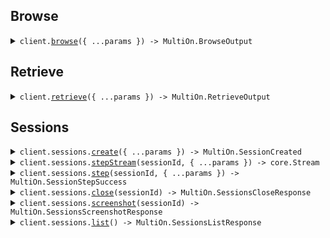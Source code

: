## Browse

<details><summary> <code>client.<a href="./src/Client.ts">browse</a>({ ...params }) -> MultiOn.BrowseOutput</code> </summary>

<dl>

<dd>

#### 📝 Description

<dl>

<dd>

<dl>

<dd>

Allows for browsing the web using detailed natural language commands.

The function supports multi-step command execution based on the `CONTINUE` status of the Agent.

</dd>

</dl>

</dd>

</dl>

#### 🔌 Usage

<dl>

<dd>

<dl>

<dd>

```ts
await client.browse({
    cmd: "Find the top post on Hackernews.",
    url: "https://news.ycombinator.com/",
});
```

</dd>

</dl>

</dd>

</dl>

#### ⚙️ Parameters

<dl>

<dd>

<dl>

<dd>

**request: `MultiOn.BrowseInput`**

</dd>

</dl>

<dl>

<dd>

**requestOptions: `MultiOnClient.RequestOptions`**

</dd>

</dl>

</dd>

</dl>

</dd>

</dl>
</details>

## Retrieve

<details><summary> <code>client.<a href="./src/Client.ts">retrieve</a>({ ...params }) -> MultiOn.RetrieveOutput</code> </summary>

<dl>

<dd>

#### 📝 Description

<dl>

<dd>

<dl>

<dd>

Retrieve data from webpage based on a url and natural language command that guides agents data extraction process.

The function can create a new session or be used as part of a session.

</dd>

</dl>

</dd>

</dl>

#### 🔌 Usage

<dl>

<dd>

<dl>

<dd>

```ts
await client.retrieve({
    cmd: "Find the top post on Hackernews and get its title and points.",
    url: "https://news.ycombinator.com/",
    fields: ["title", "points"],
});
```

</dd>

</dl>

</dd>

</dl>

#### ⚙️ Parameters

<dl>

<dd>

<dl>

<dd>

**request: `MultiOn.RetrieveInput`**

</dd>

</dl>

<dl>

<dd>

**requestOptions: `MultiOnClient.RequestOptions`**

</dd>

</dl>

</dd>

</dl>

</dd>

</dl>
</details>

## Sessions

<details><summary> <code>client.sessions.<a href="./src/api/resources/sessions/client/Client.ts">create</a>({ ...params }) -> MultiOn.SessionCreated</code> </summary>

<dl>

<dd>

#### 📝 Description

<dl>

<dd>

<dl>

<dd>

Creates a new session and returns session details including a unique session ID. A session remains active for 10 minutes of inactivity.

</dd>

</dl>

</dd>

</dl>

#### 🔌 Usage

<dl>

<dd>

<dl>

<dd>

```ts
await client.sessions.create({
    url: "url",
});
```

</dd>

</dl>

</dd>

</dl>

#### ⚙️ Parameters

<dl>

<dd>

<dl>

<dd>

**request: `MultiOn.CreateSessionInput`**

</dd>

</dl>

<dl>

<dd>

**requestOptions: `Sessions.RequestOptions`**

</dd>

</dl>

</dd>

</dl>

</dd>

</dl>
</details>

<details><summary> <code>client.sessions.<a href="./src/api/resources/sessions/client/Client.ts">stepStream</a>(sessionId, { ...params }) -> core.Stream<MultiOn.SessionStepStreamChunk></code> </summary>

<dl>

<dd>

#### 📝 Description

<dl>

<dd>

<dl>

<dd>

Allows for browsing the web using detailed natural language instructions in a step mode for a session with a given session ID

</dd>

</dl>

</dd>

</dl>

#### 🔌 Usage

<dl>

<dd>

<dl>

<dd>

```ts
await client.sessions.stepStream("string", {
    cmd: "string",
    url: "string",
    browserParams: {
        height: 1.1,
        width: 1.1,
    },
    temperature: 1.1,
    agentId: "string",
    mode: MultiOn.Mode.Fast,
    includeScreenshot: true,
    optionalParams: {
        string: {
            key: "value",
        },
    },
});
```

</dd>

</dl>

</dd>

</dl>

#### ⚙️ Parameters

<dl>

<dd>

<dl>

<dd>

**sessionId: `string`**

</dd>

</dl>

<dl>

<dd>

**request: `MultiOn.SessionsStepStreamRequest`**

</dd>

</dl>

<dl>

<dd>

**requestOptions: `Sessions.RequestOptions`**

</dd>

</dl>

</dd>

</dl>

</dd>

</dl>
</details>

<details><summary> <code>client.sessions.<a href="./src/api/resources/sessions/client/Client.ts">step</a>(sessionId, { ...params }) -> MultiOn.SessionStepSuccess</code> </summary>

<dl>

<dd>

#### 📝 Description

<dl>

<dd>

<dl>

<dd>

Allows for browsing the web using detailed natural language instructions in a step mode for a session with a given session ID

</dd>

</dl>

</dd>

</dl>

#### 🔌 Usage

<dl>

<dd>

<dl>

<dd>

```ts
await client.sessions.step("session_id", {
    cmd: "cmd",
});
```

</dd>

</dl>

</dd>

</dl>

#### ⚙️ Parameters

<dl>

<dd>

<dl>

<dd>

**sessionId: `string`**

</dd>

</dl>

<dl>

<dd>

**request: `MultiOn.SessionsStepRequest`**

</dd>

</dl>

<dl>

<dd>

**requestOptions: `Sessions.RequestOptions`**

</dd>

</dl>

</dd>

</dl>

</dd>

</dl>
</details>

<details><summary> <code>client.sessions.<a href="./src/api/resources/sessions/client/Client.ts">close</a>(sessionId) -> MultiOn.SessionsCloseResponse</code> </summary>

<dl>

<dd>

#### 📝 Description

<dl>

<dd>

<dl>

<dd>

Closes the session.

</dd>

</dl>

</dd>

</dl>

#### 🔌 Usage

<dl>

<dd>

<dl>

<dd>

```ts
await client.sessions.close("session_id");
```

</dd>

</dl>

</dd>

</dl>

#### ⚙️ Parameters

<dl>

<dd>

<dl>

<dd>

**sessionId: `string`**

</dd>

</dl>

<dl>

<dd>

**requestOptions: `Sessions.RequestOptions`**

</dd>

</dl>

</dd>

</dl>

</dd>

</dl>
</details>

<details><summary> <code>client.sessions.<a href="./src/api/resources/sessions/client/Client.ts">screenshot</a>(sessionId) -> MultiOn.SessionsScreenshotResponse</code> </summary>

<dl>

<dd>

#### 📝 Description

<dl>

<dd>

<dl>

<dd>

Retrieve the screenshot of the session.

</dd>

</dl>

</dd>

</dl>

#### 🔌 Usage

<dl>

<dd>

<dl>

<dd>

```ts
await client.sessions.screenshot("session_id");
```

</dd>

</dl>

</dd>

</dl>

#### ⚙️ Parameters

<dl>

<dd>

<dl>

<dd>

**sessionId: `string`**

</dd>

</dl>

<dl>

<dd>

**requestOptions: `Sessions.RequestOptions`**

</dd>

</dl>

</dd>

</dl>

</dd>

</dl>
</details>

<details><summary> <code>client.sessions.<a href="./src/api/resources/sessions/client/Client.ts">list</a>() -> MultiOn.SessionsListResponse</code> </summary>

<dl>

<dd>

#### 📝 Description

<dl>

<dd>

<dl>

<dd>

Retrieve a list of active session IDs.

</dd>

</dl>

</dd>

</dl>

#### 🔌 Usage

<dl>

<dd>

<dl>

<dd>

```ts
await client.sessions.list();
```

</dd>

</dl>

</dd>

</dl>

#### ⚙️ Parameters

<dl>

<dd>

<dl>

<dd>

**requestOptions: `Sessions.RequestOptions`**

</dd>

</dl>

</dd>

</dl>

</dd>

</dl>
</details>
